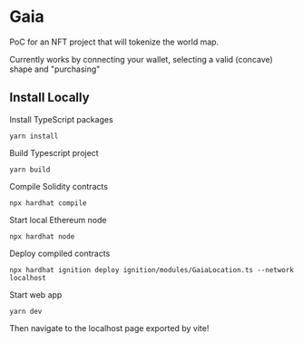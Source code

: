 # Gaia

PoC for an NFT project that will tokenize the world map.

Currently works by connecting your wallet, selecting a valid (concave) shape and "purchasing"

## Install Locally

Install TypeScript packages

```
yarn install
```

Build Typescript project

```
yarn build
```

Compile Solidity contracts

```
npx hardhat compile
```

Start local Ethereum node

```
npx hardhat node
```

Deploy compiled contracts

```
npx hardhat ignition deploy ignition/modules/GaiaLocation.ts --network localhost
```

Start web app

```
yarn dev
```

Then navigate to the localhost page exported by vite!
